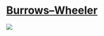 # [Burrows–Wheeler](https://coursera.cs.princeton.edu/algs4/assignments/burrows/specification.php)
<img src="https://github.com/pzl233/Princeton_Algorithms/blob/master/BurrowsWheeler/coursera.cs.princeton.edu%20(3)-gigapixel-scale-3_00x.jpg"><br>
